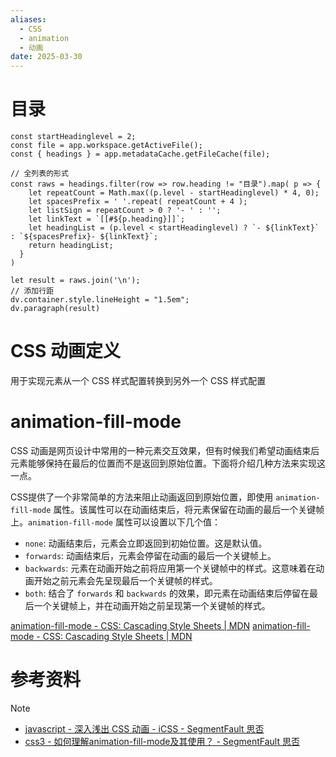 ```yaml
---
aliases:
  - CSS
  - animation
  - 动画
date: 2025-03-30
---
```


# 目录

```dataviewjs
const startHeadinglevel = 2;
const file = app.workspace.getActiveFile();
const { headings } = app.metadataCache.getFileCache(file);
 
// 全列表的形式
const raws = headings.filter(row => row.heading != "目录").map( p => {
    let repeatCount = Math.max((p.level - startHeadinglevel) * 4, 0);
    let spacesPrefix = ' '.repeat( repeatCount + 4 );
    let listSign = repeatCount > 0 ? '- ' : '';
    let linkText = `[[#${p.heading}]]`;
    let headingList = (p.level < startHeadinglevel) ? `- ${linkText}` : `${spacesPrefix}- ${linkText}`;
    return headingList;
  }
)
 
let result = raws.join('\n');
// 添加行距
dv.container.style.lineHeight = "1.5em";
dv.paragraph(result)
```

#  CSS 动画定义

用于实现元素从一个 CSS 样式配置转换到另外一个 CSS 样式配置

# 

#  animation-fill-mode

CSS 动画是网页设计中常用的一种元素交互效果，但有时候我们希望动画结束后元素能够保持在最后的位置而不是返回到原始位置。下面将介绍几种方法来实现这一点。

CSS提供了一个非常简单的方法来阻止动画返回到原始位置，即使用 `animation-fill-mode` 属性。该属性可以在动画结束后，将元素保留在动画的最后一个关键帧上。`animation-fill-mode` 属性可以设置以下几个值：

- `none`: 动画结束后，元素会立即返回到初始位置。这是默认值。
- `forwards`: 动画结束后，元素会停留在动画的最后一个关键帧上。
- `backwards`: 元素在动画开始之前将应用第一个关键帧中的样式。这意味着在动画开始之前元素会先呈现最后一个关键帧的样式。
- `both`: 结合了 `forwards` 和 `backwards` 的效果，即元素在动画结束后停留在最后一个关键帧上，并在动画开始之前呈现第一个关键帧的样式。

[animation-fill-mode - CSS: Cascading Style Sheets | MDN](https://developer.mozilla.org/en-US/docs/Web/CSS/animation-fill-mode)
[animation-fill-mode - CSS: Cascading Style Sheets | MDN](https://developer.mozilla.org/en-US/docs/Web/CSS/animation-fill-mode#formal_definition)

# 参考资料

> [!note]
> - [javascript - 深入浅出 CSS 动画 - iCSS - SegmentFault 思否](https://segmentfault.com/a/1190000041275359)
> - [css3 - 如何理解animation-fill-mode及其使用？ - SegmentFault 思否](https://segmentfault.com/q/1010000003867335)